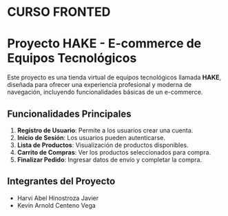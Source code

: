 # CURSO FRONTED
# Proyecto HAKE - E-commerce de Equipos Tecnológicos

Este proyecto es una tienda virtual de equipos tecnológicos llamada **HAKE**, diseñada para ofrecer una experiencia profesional y moderna de navegación, incluyendo funcionalidades básicas de un e-commerce.

## Funcionalidades Principales
1. **Registro de Usuario**: Permite a los usuarios crear una cuenta.
2. **Inicio de Sesión**: Los usuarios pueden autenticarse.
3. **Lista de Productos**: Visualización de productos disponibles.
4. **Carrito de Compras**: Ver los productos seleccionados para compra.
5. **Finalizar Pedido**: Ingresar datos de envío y completar la compra.

## Integrantes del Proyecto
- Harvi Abel Hinostroza Javier
- Kevin Arnold Centeno Vega

